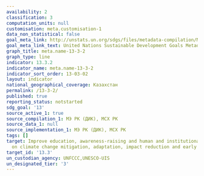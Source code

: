 ```yaml
---
availability: 2
classification: 3
computation_units: null
customisation: meta.customisation-1
data_non_statistical: false
goal_meta_link: http://unstats.un.org/sdgs/files/metadata-compilation/Metadata-Goal-13.pdf
goal_meta_link_text: United Nations Sustainable Development Goals Metadata (pdf 759kB)
graph_title: meta.name-13-3-2
graph_type: line
indicator: 13.3.2
indicator_name: meta.name-13-3-2
indicator_sort_order: 13-03-02
layout: indicator
national_geographical_coverage: Казахстан
permalink: /13-3-2/
published: true
reporting_status: notstarted
sdg_goal: '13'
source_active_1: true
source_compilation_1: МЭ РК (ДИК), МСХ РК
source_data_1: null
source_implementation_1: МЭ РК (ДИК), МСХ РК
tags: []
target: Improve education, awareness-raising and human and institutional capacity
  on climate change mitigation, adaptation, impact reduction and early warning
target_id: '13.3'
un_custodian_agency: UNFCCC,UNESCO-UIS
un_designated_tier: '3'
---
```

